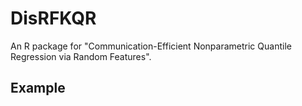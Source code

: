 # DisRFKQR
An R package for "Communication-Efficient Nonparametric Quantile Regression via Random Features".

## Example 



